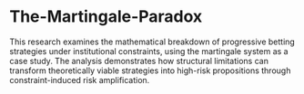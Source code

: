 # The-Martingale-Paradox
This research examines the mathematical breakdown of progressive betting strategies under institutional constraints, using the martingale system as a case study. The analysis demonstrates how structural limitations can transform theoretically viable strategies into high-risk propositions through constraint-induced risk amplification.
